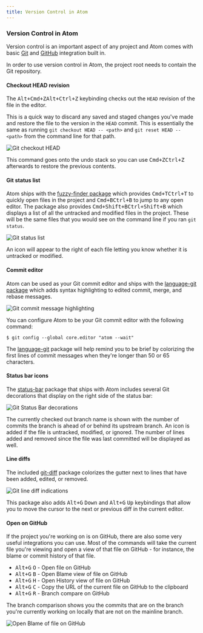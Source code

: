 ```yaml
---
title: Version Control in Atom
---
```


### Version Control in Atom

Version control is an important aspect of any project and Atom comes with basic [Git](https://git-scm.com) and [GitHub](https://github.com) integration built in.

In order to use version control in Atom, the project root needs to contain the Git repository.

#### Checkout HEAD revision

The <kbd class="platform-mac">Alt+Cmd+Z</kbd><kbd class="platform-windows platform-linux">Alt+Ctrl+Z</kbd> keybinding checks out the `HEAD` revision of the file in the editor.

This is a quick way to discard any saved and staged changes you've made and restore the file to the version in the `HEAD` commit. This is essentially the same as running `git checkout HEAD -- <path>` and `git reset HEAD -- <path>` from the command line for that path.

![Git checkout `HEAD`](@images/atom/git-checkout-head.gif "Git checkout `HEAD`")

This command goes onto the undo stack so you can use <kbd class="platform-mac">Cmd+Z</kbd><kbd class="platform-windows platform-linux">Ctrl+Z</kbd> afterwards to restore the previous contents.

#### Git status list

Atom ships with the [fuzzy-finder package](https://github.com/atom/fuzzy-finder) which provides <kbd class="platform-mac">Cmd+T</kbd><kbd class="platform-windows platform-linux">Ctrl+T</kbd> to quickly open files in the project and <kbd class="platform-mac">Cmd+B</kbd><kbd class="platform-windows platform-linux">Ctrl+B</kbd> to jump to any open editor. The package also provides <kbd class="platform-mac">Cmd+Shift+B</kbd><kbd class="platform-windows platform-linux">Ctrl+Shift+B</kbd> which displays a list of all the untracked and modified files in the project. These will be the same files that you would see on the command line if you ran `git status`.

![Git status list](@images/atom/git-status.gif "`git status` list")

An icon will appear to the right of each file letting you know whether it is untracked or modified.

#### Commit editor

Atom can be used as your Git commit editor and ships with the [language-git package](https://github.com/atom/language-git) which adds syntax highlighting to edited commit, merge, and rebase messages.

![Git commit message highlighting](@images/atom/git-message.gif "Git commit message highlighting")

You can configure Atom to be your Git commit editor with the following command:

```command-line
$ git config --global core.editor "atom --wait"
```

The [language-git](https://github.com/atom/language-git) package will help remind you to be brief by colorizing the first lines of commit messages when they're longer than 50 or 65 characters.

#### Status bar icons

The [status-bar](https://github.com/atom/status-bar) package that ships with Atom includes several Git decorations that display on the right side of the status bar:

![Git Status Bar decorations](@images/atom/git-status-bar.png "Git Status Bar decorations")

The currently checked out branch name is shown with the number of commits the branch is ahead of or behind its upstream branch. An icon is added if the file is untracked, modified, or ignored. The number of lines added and removed since the file was last committed will be displayed as well.

#### Line diffs

The included [git-diff](https://github.com/atom/git-diff) package colorizes the gutter next to lines that have been added, edited, or removed.

![Git line diff indications](@images/atom/git-lines.png "Git line diff indications")

This package also adds <kbd class="platform-all">Alt+G</kbd> <kbd class="platform-all">Down</kbd> and <kbd class="platform-all">Alt+G</kbd> <kbd class="platform-all">Up</kbd> keybindings that allow you to move the cursor to the next or previous diff in the current editor.

#### Open on GitHub

If the project you're working on is on GitHub, there are also some very useful integrations you can use. Most of the commands will take the current file you're viewing and open a view of that file on GitHub - for instance, the blame or commit history of that file.

- <kbd class="platform-all">Alt+G</kbd> <kbd class="platform-all">O</kbd> - Open file on GitHub
- <kbd class="platform-all">Alt+G</kbd> <kbd class="platform-all">B</kbd> - Open Blame view of file on GitHub
- <kbd class="platform-all">Alt+G</kbd> <kbd class="platform-all">H</kbd> - Open History view of file on GitHub
- <kbd class="platform-all">Alt+G</kbd> <kbd class="platform-all">C</kbd> - Copy the URL of the current file on GitHub to the clipboard
- <kbd class="platform-all">Alt+G</kbd> <kbd class="platform-all">R</kbd> - Branch compare on GitHub

The branch comparison shows you the commits that are on the branch you're currently working on locally that are not on the mainline branch.

![Open Blame of file on GitHub](@images/atom/open-on-github.png "Open Blame of file on GitHub")
